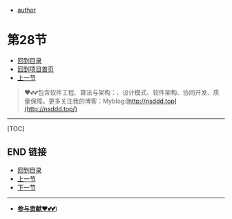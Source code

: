+ [author](https://github.com/3293172751)
# 第28节
+ [回到目录](../README.md)
+ [回到项目首页](../../README.md)
+ [上一节](27.md)
> ❤️💕💕包含软件工程、算法与架构：、设计模式、软件架构、协同开发、质量保障。更多关注我的博客：Myblog:[http://nsddd.top](http://nsddd.top/)
---
[TOC]





## END 链接
+ [回到目录](../README.md)
+ [上一节](27.md)
+ [下一节](29.md)
---
+ [**参与贡献❤️💕💕**](https://nsddd.top/archives/contributors))